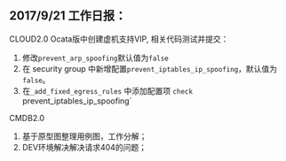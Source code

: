 
2017/9/21
工作日报：
----------
CLOUD2.0
Ocata版中创建虚机支持VIP, 相关代码测试并提交：
1. 修改`prevent_arp_spoofing`默认值为`false`
2. 在 security group 中新增配置`prevent_iptables_ip_spoofing`，默认值为`false`。
3. 在`_add_fixed_egress_rules` 中添加配置项 `check `prevent_iptables_ip_spoofing`

CMDB2.0
1. 基于原型图整理用例图，工作分解；
2. DEV环境解决解决请求404的问题；
